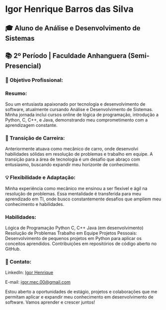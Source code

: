 # Igor Henrique Barros das Silva

## 🎓 Aluno de Análise e Desenvolvimento de Sistemas

## 📚 2º Período | Faculdade Anhanguera (Semi-Presencial)

### 🚀 Objetivo Profissional:

### Resumo:

Sou um entusiasta apaixonado por tecnologia e desenvolvimento de software, atualmente cursando Análise e Desenvolvimento de Sistemas. Minha jornada inclui cursos online de lógica de programação, introdução a Python, C, C++, e Java, demonstrando meu comprometimento com a aprendizagem constante.

### 🔧 Transição de Carreira:

Anteriormente atuava como mecânico de carro, onde desenvolvi habilidades sólidas em resolução de problemas e trabalho em equipe. A transição para a área de tecnologia é um desafio que abraço com entusiasmo, buscando expandir meu horizonte de conhecimento.

### 💡 Flexibilidade e Adaptação:

Minha experiência como mecânico me ensinou a ser flexível e ágil na resolução de problemas. Essa mentalidade é transferida para meu aprendizado em TI, onde busco constantemente desafios que ampliem meu conhecimento e habilidades.

### Habilidades:

Lógica de Programação
Python
C, C++
Java (em desenvolvimento)
Resolução de Problemas
Trabalho em Equipe
Projetos Pessoais:
Desenvolvimento de pequenos projetos em Python para aplicar os conceitos aprendidos.
Contribuições em repositórios de código aberto no GitHub.

### 📧 Contato:

LinkedIn: [Igor Henrique](https://www.linkedin.com/in/igor-henrique-7841952b1/)

E-mail: igor.mec.00@gmail.com

Estou aberto a oportunidades de estágio, projetos e colaborações que me permitam aplicar e expandir meu conhecimento em desenvolvimento de software. Vamos aprender e crescer juntos!
